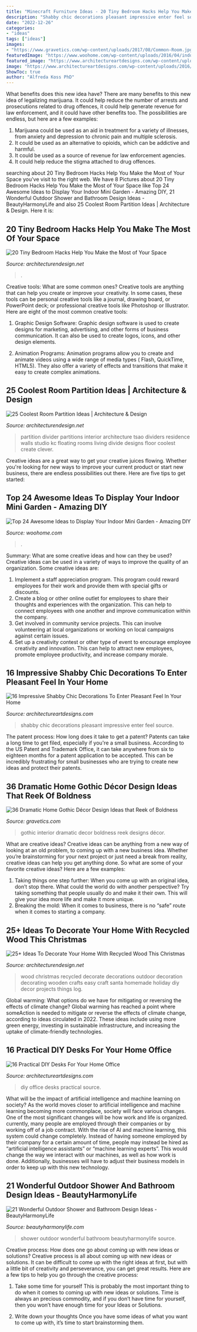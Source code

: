 ```yaml
---
title: "Minecraft Furniture Ideas - 20 Tiny Bedroom Hacks Help You Make The Most Of Your Space"
description: "Shabby chic decorations pleasant impressive enter feel source"
date: "2022-12-26"
categories:
- "ideas"
tags: ["ideas"]
images:
- "https://www.gravetics.com/wp-content/uploads/2017/08/Common-Room.jpg"
featuredImage: "https://www.woohome.com/wp-content/uploads/2016/04/indoor-garden-projects-13.jpg"
featured_image: "https://www.architectureartdesigns.com/wp-content/uploads/2015/01/1365-630x1119.jpg"
image: "https://www.architectureartdesigns.com/wp-content/uploads/2016/04/13-21-630x900.jpg"
ShowToc: true
author: "Alfreda Koss PhD"
---
```



What benefits does this new idea have?
There are many benefits to this new idea of legalizing marijuana. It could help reduce the number of arrests and prosecutions related to drug offences, it could help generate revenue for law enforcement, and it could have other benefits too. The possibilities are endless, but here are a few examples: 
1. Marijuana could be used as an aid in treatment for a variety of illnesses, from anxiety and depression to chronic pain and multiple sclerosis. 
2. It could be used as an alternative to opioids, which can be addictive and harmful. 
3. It could be used as a source of revenue for law enforcement agencies. 
4. It could help reduce the stigma attached to drug offences.

	

		
searching about 20 Tiny Bedroom Hacks Help You Make the Most of Your Space you've visit to the right web. We have 8 Pictures about 20 Tiny Bedroom Hacks Help You Make the Most of Your Space like Top 24 Awesome Ideas to Display Your Indoor Mini Garden - Amazing DIY, 21 Wonderful Outdoor Shower and Bathroom Design Ideas - BeautyHarmonyLife and also 25 Coolest Room Partition Ideas | Architecture &amp; Design. Here it is:
		
    
## 20 Tiny Bedroom Hacks Help You Make The Most Of Your Space

<img loading=lazy src="https://cdn.architecturendesign.net/wp-content/uploads/2014/09/brilliant-ideas-for-tiny-bedroom-3.jpg" onerror="this.onerror=null;this.src='https://tse3.mm.bing.net/th?id=OIP.NwGbqJJzj9FTGxzvawxOUgHaKu&amp;pid=15.1';" alt="20 Tiny Bedroom Hacks Help You Make the Most of Your Space">

_Source: architecturendesign.net_

>. 

	

Creative tools: What are some common ones?
Creative tools are anything that can help you create or improve your creativity. In some cases, these tools can be personal creative tools like a journal, drawing board, or PowerPoint deck; or professional creative tools like Photoshop or Illustrator. Here are eight of the most common creative tools:
1. Graphic Design Software: Graphic design software is used to create designs for marketing, advertising, and other forms of business communication. It can also be used to create logos, icons, and other design elements.

2. Animation Programs: Animation programs allow you to create and animate videos using a wide range of media types ( Flash, QuickTime, HTML5). They also offer a variety of effects and transitions that make it easy to create complex animations.


    
## 25 Coolest Room Partition Ideas | Architecture &amp; Design

<img loading=lazy src="https://cdn.architecturendesign.net/wp-content/uploads/2014/08/559.jpg" onerror="this.onerror=null;this.src='https://tse3.mm.bing.net/th?id=OIP.ezvH4qoRj1glBCBnrbwgYgHaLH&amp;pid=15.1';" alt="25 Coolest Room Partition Ideas | Architecture &amp; Design">

_Source: architecturendesign.net_

>partition divider partitions interior architecture tsao dividers residence walls studio kc floating rooms living divide designs floor coolest create clever. 

	

Creative ideas are a great way to get your creative juices flowing. Whether you're looking for new ways to improve your current product or start new business, there are endless possibilities out there. Here are five tips to get started:

    
## Top 24 Awesome Ideas To Display Your Indoor Mini Garden - Amazing DIY

<img loading=lazy src="https://www.woohome.com/wp-content/uploads/2016/04/indoor-garden-projects-13.jpg" onerror="this.onerror=null;this.src='https://tse2.mm.bing.net/th?id=OIP.Ki_UXHZ1V1w7he8dPZSgBAHaLH&amp;pid=15.1';" alt="Top 24 Awesome Ideas to Display Your Indoor Mini Garden - Amazing DIY">

_Source: woohome.com_

>. 

	

Summary: What are some creative ideas and how can they be used?
Creative ideas can be used in a variety of ways to improve the quality of an organization. Some creative ideas are:
1. Implement a staff appreciation program. This program could reward employees for their work and provide them with special gifts or discounts.
2. Create a blog or other online outlet for employees to share their thoughts and experiences with the organization. This can help to connect employees with one another and improve communication within the company.
3. Get involved in community service projects. This can involve volunteering at local organizations or working on local campaigns against certain issues.
4. Set up a creativity contest or other type of event to encourage employee creativity and innovation. This can help to attract new employees, promote employee productivity, and increase company morale.

    
## 16 Impressive Shabby Chic Decorations To Enter Pleasant Feel In Your Home

<img loading=lazy src="https://www.architectureartdesigns.com/wp-content/uploads/2016/04/13-21-630x900.jpg" onerror="this.onerror=null;this.src='https://tse3.mm.bing.net/th?id=OIP.ofaZlDf09ljlUUAO8g8-MQHaKl&amp;pid=15.1';" alt="16 Impressive Shabby Chic Decorations To Enter Pleasant Feel In Your Home">

_Source: architectureartdesigns.com_

>shabby chic decorations pleasant impressive enter feel source. 

	

The patent process: How long does it take to get a patent?
Patents can take a long time to get filed, especially if you're a small business. According to the US Patent and Trademark Office, it can take anywhere from six to eighteen months for a patent application to be accepted. This can be incredibly frustrating for small businesses who are trying to create new ideas and protect their patents.

    
## 36 Dramatic Home Gothic Décor Design Ideas That Reek Of Boldness

<img loading=lazy src="https://www.gravetics.com/wp-content/uploads/2017/08/Common-Room.jpg" onerror="this.onerror=null;this.src='https://tse4.mm.bing.net/th?id=OIP.MVE1GeeRv_haSYn50uQ0cwHaLI&amp;pid=15.1';" alt="36 Dramatic Home Gothic Décor Design Ideas that Reek of Boldness">

_Source: gravetics.com_

>gothic interior dramatic decor boldness reek designs décor. 

	

What are creative ideas?
Creative ideas can be anything from a new way of looking at an old problem, to coming up with a new business idea. Whether you’re brainstorming for your next project or just need a break from reality, creative ideas can help you get anything done. So what are some of your favorite creative ideas? Here are a few examples: 
1) Taking things one step further: When you come up with an original idea, don’t stop there. What could the world do with another perspective? Try taking something that people usually do and make it their own. This will give your idea more life and make it more unique. 
2) Breaking the mold: When it comes to business, there is no “safe” route when it comes to starting a company.

    
## 25+ Ideas To Decorate Your Home With Recycled Wood This Christmas

<img loading=lazy src="http://cdn.architecturendesign.net/wp-content/uploads/2015/12/AD-Ideas-To-Decorate-Your-Home-With-Recycled-Wood-This-07.jpg" onerror="this.onerror=null;this.src='https://tse3.mm.bing.net/th?id=OIP.inxbygnc2H6XsgRyXn9qrQAAAA&amp;pid=15.1';" alt="25+ Ideas To Decorate Your Home With Recycled Wood This Christmas">

_Source: architecturendesign.net_

>wood christmas recycled decorate decorations outdoor decoration decorating wooden crafts easy craft santa homemade holiday diy decor projects things log. 

	

Global warming: What options do we have for mitigating or reversing the effects of climate change?
Global warming has reached a point where someAction is needed to mitigate or reverse the effects of climate change, according to ideas circulated in 2022. These ideas include using more green energy, investing in sustainable infrastructure, and increasing the uptake of climate-friendly technologies.

    
## 16 Practical DIY Desks For Your Home Office

<img loading=lazy src="https://www.architectureartdesigns.com/wp-content/uploads/2015/01/1365-630x1119.jpg" onerror="this.onerror=null;this.src='https://tse3.mm.bing.net/th?id=OIP.i3vaTgQ5464ZiRFEVBly6AHaNJ&amp;pid=15.1';" alt="16 Practical DIY Desks For Your Home Office">

_Source: architectureartdesigns.com_

>diy office desks practical source. 

	

What will be the impact of artificial intelligence and machine learning on society?
As the world moves closer to artificial intelligence and machine learning becoming more commonplace, society will face various changes. One of the most significant changes will be how work and life is organized. currently, many people are employed through their companies or by working off of a job contract. With the rise of AI and machine learning, this system could change completely. Instead of having someone employed by their company for a certain amount of time, people may instead be hired as “artificial intelligence assistants” or “machine learning experts”. This would change the way we interact with our machines, as well as how work is done. Additionally, businesses will have to adjust their business models in order to keep up with this new technology.

    
## 21 Wonderful Outdoor Shower And Bathroom Design Ideas - BeautyHarmonyLife

<img loading=lazy src="https://beautyharmonylife.com/wp-content/uploads/2013/10/4f4b317fb94ab.jpg" onerror="this.onerror=null;this.src='https://tse3.mm.bing.net/th?id=OIP.hkbEkrtD6laufFW0J3wJYQHaLI&amp;pid=15.1';" alt="21 Wonderful Outdoor Shower and Bathroom Design Ideas - BeautyHarmonyLife">

_Source: beautyharmonylife.com_

>shower outdoor wonderful bathroom beautyharmonylife source. 

	

Creative process: How does one go about coming up with new ideas or solutions?
Creative process is all about coming up with new ideas or solutions. It can be difficult to come up with the right ideas at first, but with a little bit of creativity and perseverance, you can get great results. Here are a few tips to help you go through the creative process:
1. Take some time for yourself 
This is probably the most important thing to do when it comes to coming up with new ideas or solutions. Time is always an precious commodity, and if you don’t have time for yourself, then you won’t have enough time for your Ideas or Solutions.

2. Write down your thoughts 
Once you have some ideas of what you want to come up with, it’s time to start brainstorming them.

